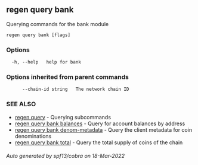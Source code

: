 ## regen query bank

Querying commands for the bank module

```
regen query bank [flags]
```

### Options

```
  -h, --help   help for bank
```

### Options inherited from parent commands

```
      --chain-id string   The network chain ID
```

### SEE ALSO

* [regen query](regen_query.md)	 - Querying subcommands
* [regen query bank balances](regen_query_bank_balances.md)	 - Query for account balances by address
* [regen query bank denom-metadata](regen_query_bank_denom-metadata.md)	 - Query the client metadata for coin denominations
* [regen query bank total](regen_query_bank_total.md)	 - Query the total supply of coins of the chain

###### Auto generated by spf13/cobra on 18-Mar-2022
